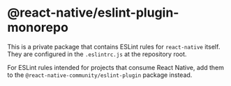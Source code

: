 # @react-native/eslint-plugin-monorepo

This is a private package that contains ESLint rules for `react-native` itself.
They are configured in the `.eslintrc.js` at the repository root.

For ESLint rules intended for projects that consume React Native, add them to
the `@react-native-community/eslint-plugin` package instead.
